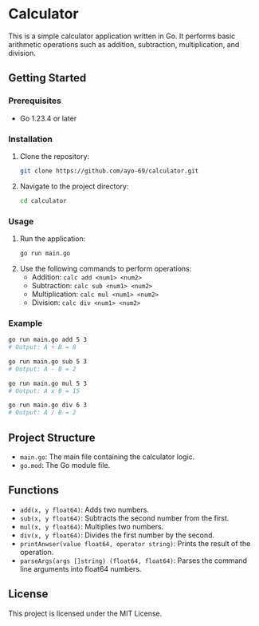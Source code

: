 # Calculator

This is a simple calculator application written in Go. It performs basic arithmetic operations such as addition, subtraction, multiplication, and division.

## Getting Started

### Prerequisites

- Go 1.23.4 or later

### Installation

1. Clone the repository:
    ```sh
    git clone https://github.com/ayo-69/calculator.git
    ```
2. Navigate to the project directory:
    ```sh
    cd calculator
    ```

### Usage

1. Run the application:
    ```sh
    go run main.go
    ```
2. Use the following commands to perform operations:
    - Addition: `calc add <num1> <num2>`
    - Subtraction: `calc sub <num1> <num2>`
    - Multiplication: `calc mul <num1> <num2>`
    - Division: `calc div <num1> <num2>`

### Example

```sh
go run main.go add 5 3
# Output: A + B = 8

go run main.go sub 5 3
# Output: A - B = 2

go run main.go mul 5 3
# Output: A x B = 15

go run main.go div 6 3
# Output: A / B = 2
```

## Project Structure

- `main.go`: The main file containing the calculator logic.
- `go.mod`: The Go module file.

## Functions

- `add(x, y float64)`: Adds two numbers.
- `sub(x, y float64)`: Subtracts the second number from the first.
- `mul(x, y float64)`: Multiplies two numbers.
- `div(x, y float64)`: Divides the first number by the second.
- `printAnwser(value float64, operator string)`: Prints the result of the operation.
- `parseArgs(args []string) (float64, float64)`: Parses the command line arguments into float64 numbers.

## License

This project is licensed under the MIT License.
